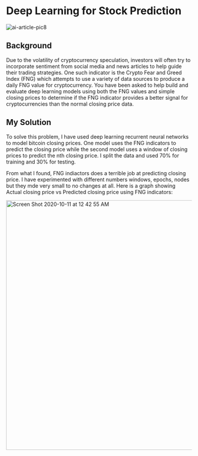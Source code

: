 # Deep Learning for Stock Prediction
![ai-article-pic8](https://user-images.githubusercontent.com/62320593/95682072-4cc49280-0bb1-11eb-8433-5552044d2478.jpg)

## Background
Due to the volatility of cryptocurrency speculation, investors will often try to incorporate sentiment from social media and news articles to help guide their trading strategies. One such indicator is the Crypto Fear and Greed Index (FNG) which attempts to use a variety of data sources to produce a daily FNG value for cryptocurrency. You have been asked to help build and evaluate deep learning models using both the FNG values and simple closing prices to determine if the FNG indicator provides a better signal for cryptocurrencies than the normal closing price data.

## My Solution
To solve this problem, I have used deep learning recurrent neural networks to model bitcoin closing prices. One model uses the FNG indicators to predict the closing price while the second model uses a window of closing prices to predict the nth closing price. I split the data and used 70% for training and 30% for testing. 

From what I found, FNG indiactors does a terrible job at predicting closing price. I have experimented with different numbers windows, epochs, nodes but they mde very small to no changes at all. Here is a graph showing Actual closing price vs Predicted closing price using FNG indicators:

<img width="677" alt="Screen Shot 2020-10-11 at 12 42 55 AM" src="https://user-images.githubusercontent.com/62320593/95682358-c27d2e00-0bb2-11eb-98b4-6385f45558b8.png">



